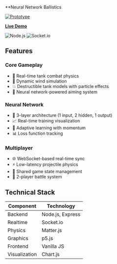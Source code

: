 **Neural Network Ballistics

[![Prototype](https://img.shields.io/badge/status-prototype-blueviolet?logo=vercel)](https://ai-tanks.onrender.com)

**[Live Demo](https://ai-tanks.onrender.com)**

![Node.js](https://img.shields.io/badge/Node.js-18.x-green)
![Socket.io](https://img.shields.io/badge/Socket.io-4.x-blue)
<!--![License](https://img.shields.io/badge/License-MIT-brightgreen)>

A real-time multiplayer tank battle game where players train neural networks to aim and fire projectiles. Built with Node.js, Socket.io, and p5.js.

**Important Note:** The app only starts when 2 users. are online. When running on a single device, both browser tabs must remain active/visible on screen for synchronized training and combat between 2 users.

<!--## Table of Contents
- [Features](#features)
- [Technical Stack](#technical-stack)
- [Installation](#installation)
- [Usage](#usage)
- [Game Mechanics](#game-mechanics)
- [Neural Network](#neural-network)
- [Multiplayer](#multiplayer)
- [License](#license)-->

## Features

### Core Gameplay
- 🔫 Real-time tank combat physics
- 💨 Dynamic wind simulation
- 💥 Destructible tank models with particle effects
- 🎯 Neural network-powered aiming system

### Neural Network
- 🧠 3-layer architecture (1 input, 2 hidden, 1 output)
- 📈 Real-time training visualization
- 🔄 Adaptive learning with momentum
- 📊 Loss function tracking

### Multiplayer
- 🌐 WebSocket-based real-time sync
- ⚡ Low-latency projectile physics
- 🔄 Shared game state management
- 👥 2-player battle system

## Technical Stack

| Component | Technology |
|-----------|------------|
| Backend | Node.js, Express |
| Realtime | Socket.io |
| Physics | Matter.js |
| Graphics | p5.js |
| Frontend | Vanilla JS |
| Visualization | Chart.js |


